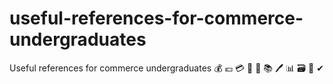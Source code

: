 # useful-references-for-commerce-undergraduates
Useful references for commerce undergraduates 💰 💶 💳 💱 🏦 📚 🖊 📊 🗃 🏧 ✔
